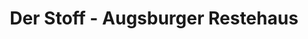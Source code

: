 ---
title: "Der Stoff - Augsburger Restehaus"
url: /augsburg/der-stoff-augsburger-restehaus/
shop: Allgemein
---